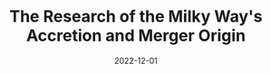 ---
title: "The Research of the Milky Way&apos;s Accretion and Merger Origin"
collection: publications
category: firstauthor
permalink: /publication/2022-12-01-The-Research-of-the-Milky-Ways-Accretion-and-Merger-Origin
date: 2022-12-01
venue: 'Progress in Astronomy'
citation: 'Zhang Z J, Zhao G Progress in Astronomy, 2022'
ads_link: 'https://ui.adsabs.harvard.edu/abs/2022PrA....40..506Z'
---
